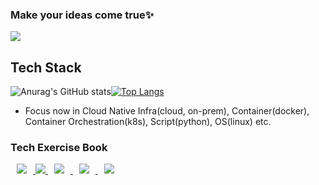 ### Make your ideas come true✨

<a href="https://github.com/hayleyshim"><img src="https://hits.seeyoufarm.com/api/count/incr/badge.svg?url=https%3A%2F%2Fgithub.com%2FAlpoxDev"/></a>                        

## Tech Stack
![Anurag's GitHub stats](https://github-readme-stats.vercel.app/api?username=Hayleyshim&show_icons=true&theme=Gradient)[![Top Langs](https://github-readme-stats.vercel.app/api/top-langs/?username=hayleyshim&layout=compact)](https://github.com/anuraghazra/github-readme-stats)

- Focus now in Cloud Native Infra(cloud, on-prem), Container(docker), Container Orchestration(k8s), Script(python), OS(linux) etc. 

### Tech Exercise Book
<a href="https://medium.com/techblog-hayleyshim">
    <img 
        src="https://img.shields.io/static/v1?label=&message=Medium(active)&color=white"
        style="height : auto; margin-left : 10px; margin-right : 10px;"/>
</a> 

<a href="https://www.youtube.com/channel/UCJ7kzwK2Ww32Tkpoe-hMNcg">
 <img src="https://img.shields.io/badge/Youtube(preparing)-ff0000?style=flat-square&logo=youtube"/>
</a>


<a href="https://hayleyshim.github.io/">
    <img 
        src="http://img.shields.io/badge/-Github%20Blog(inactive)-655ced?style=flat&logo=github&link=https://alpox.kr"
        style="height : auto; margin-left : 10px; margin-right : 10px;"/>
</a> 

<a href="https://gettingconnected.tistory.com/">
    <img 
        src="https://img.shields.io/static/v1?label=&message=Tistory(inactive)&color=orange"
        style="height : auto; margin-left : 10px; margin-right : 10px;"/>
</a> 

<a href="https://www.facebook.com/yhshim17">
    <img 
        src="https://img.shields.io/badge/facebook-1877f2?style=flat-square&logo=facebook&logoColor=white&link=https://www.facebook.com/yhshim17"
        style="height : auto; margin-left : 10px; margin-right : 10px;"/>
</a> 
